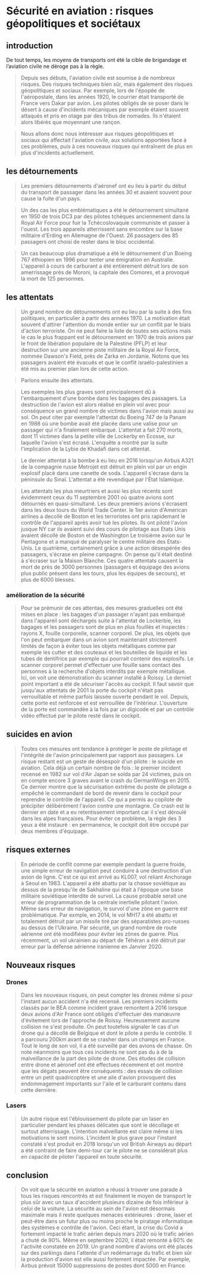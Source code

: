 # Sécurité en aviation : risques géopolitiques et sociétaux

## introduction
De tout temps, les moyens de transports ont été la cible de brigandage et l’aviation civile ne déroge pas à la règle.

>  Depuis ses débuts, l'aviation civile est soumise à de nombreux risques. Des risques techniques bien sûr, mais également des risques géopolitiques et sociaux. 
>  Par exemple, lors de l'épopée de l'aéropostale, dans les années 1920, le courrier était transporté de France vers Dakar par avion. Les pilotes obligés de se poser dans le désert à cause d'incidents mécaniques par exemple étaient souvent attaqués et pris en otage par des tribus de nomades. Ils n'étaient alors libérés que moyennant une rançon.

>  Nous allons donc nous intéresser aux risques géopolitiques et sociaux qui affectait l'aviation civile, aux solutions apportées face à ces problèmes, puis à ces nouveaux risques qui entraînent de plus en plus d'incidents actuellement.

## les détournements

>  Les premiers détournements d'aéronef ont eu lieu à partir du début du transport de passager dans les années 30 et avaient souvent pour cause la fuite d'un pays.

>  Un des cas les plus emblématiques a été le détournement simultané en 1950 de trois DC3 par des pilotes tchèques anciennement dans la Royal Air Force pour fuir la Tchécoslovaquie communiste et passer à l'ouest. Les trois appareils atterrissent sans encombre sur la base militaire d'Erding en Allemagne de l'Ouest. 26 passagers des 85 passagers ont choisi de rester dans le bloc occidental.

>  Un cas beaucoup plus dramatique a été le détournement d'un Boeing 767 éthiopien en 1996 pour tenter une émigration en Australie. L'appareil à cours de carburant a été entièrement détruit lors de son amerrissage près de Moroni, la capitale des Comores, et a provoqué la mort de 125 personnes.

## les attentats

> Un grand nombre de détournements ont eu lieu par la suite à des fins politiques, en particulier à partir des années 1970. La motivation était souvent d'attirer l'attention du monde entier sur un conflit par le biais d'action terroriste. On ne peut faire la liste de toutes ses actions mais le cas le plus frappant est le détournement en 1970 de trois avions par le front de libération populaire de la Palestine (PFLP) et leur destruction sur une ancienne piste militaire de la Royal Air Force, nommée Dawson's Field, près de Zarka en Jordanie. Notons que les passagers avaient été évacués et que le conflit israélo-palestinien a été mis au premier plan lors de cette action.

> Parlons ensuite des attentats.

> Les exemples les plus graves sont principalement dû à l'embarquement d'une bombe dans les bagages des passagers. La destruction de l'avion est alors réalisé en plein vol avec pour conséquence un grand nombre de victimes dans l'avion mais aussi au sol. On peut citer par exemple l'attentat du Boeing 747 de la Panam en 1988 où une bombe avait été placée dans une valise pour un passager qui n'a finalement embarqué. L'attentat a fait 270 morts, dont 11 victimes dans la petite ville de Lockerby en Ecosse, sur laquelle l'avion s'est écrasé. L'enquête a montré par la suite l'implication de la Lybie de Khadafi dans cet attentat.

> Le dernier attentat à la bombe à eu lieu en 2016 lorsqu'un Airbus A321 de la compagnie russe Metrojet est détruit en plein vol par un engin explosif placé dans une canette de soda. L'appareil s'écrase dans la péninsule du Sinaï. L'attentat a été revendiqué par l'État Islamique.

> Les attentats les plus meurtriers et aussi les plus récents sont évidemment ceux du 11 septembre 2001 où quatre avions sont détournés en quasi-simultané. Les deux premiers avions s'écrasent dans les deux tours du World Trade Center.
> le 1ier  avion d'American airlines a decollé de Boston et les terroristes ont pris rapidemant le contrôle de l'appareil après avoir  tué les pilotes. Ils ont piloté l'avion jusque NY car ils avaient suivi des cours de pilotage aux Etats Unis  avaient décollé de Boston et de Washington 
>  Le troisième avion sur le Pentagone et a manqué de paralyser le centre militaire des Etats-Unis. Le quatrième, certainement grâce à une action désespérée des passagers, s'écrase en pleine campagne. On pense qu'il était destiné à s'écraser sur la Maison Blanche. Ces quatre attentats causent la mort de près de 3000 personnes (passagers et équipage des avions plus public présent dans les tours, plus les équipes de secours), et plus de 6000 blessés. 

### amélioration de la sécurité
>Pour se prémunir de ces attentas, des mesures graduelles ont été mises en place : les bagages d'un passager n'ayant pas embarqué dans l'appareil sont déchargés suite à l'attentat de Lockerbie, les bagages et les passagers sont de plus en plus fouillés et inspectés : rayons X, fouille corporelle, scanner corporel. 
>De plus, les objets que l'on peut embarquer dans un avion sont maintenant strictement limités de façon à éviter tous les objets métalliques comme par exemple les cutter et des couteaux et les bouteilles de liquide et les tubes de dentifrice par exemple qui pourrait contenir des  explosifs. 
> Le scanner corporel permet d'effectuer une fouille sans contact des personnes à la recherche d'objets interdits par exemple métallique.  Ici, on voit une démonstration du scanner installé à Roissy.
>  Le derniet point important a été de sécuriser l'accès au cockpit. Il faut savoir que jusqu'aux attentats de 2001 la porte du cockpit n'était pas verrouillable et même parfois laissée ouverte pendant le vol. Depuis, cette porte est renforcée et est verrouillée de l'intérieur. 
>  L'ouverture de la porte est commandée à la fois par un digicode et par un contrôle vidéo effectué par le pilote resté dans le cockpit.
## suicides en avion
> Toutes ces mesures ont tendance à protéger le poste de pilotage et l'intégrité de l'avion principalement par rapport aux passagers. Le risque restant est un geste de désespoir d'un pilote : le suicide en aviation.
> Cela déjà un certain nombre de fois : le premier incident recensé en 1982 sur vol d'Air Japan se solda par 24 victimes, puis on en compte encore 3 graves avant le crash du GermanWings en 2015. Ce dernier montre que la sécurisation extrême du poste de pilotage a empêché le commandant de bord de revenir dans le cockpit pour reprendre le contrôle de l'appareil. Ce qui a permis au copilote de précipiter délibérément l'avion contre une montagne.
> Ce crash est le dernier en date et a eu retentissement important car il s'est déroulé dans les alpes françaises. Pour éviter ce problème, la règle des 3 yeux a été instauré : en permanence, le cockpit doit être occupé par deux membres d'équipage.
## risques externes
> En période de conflit comme par exemple pendant la guerre froide, une simple erreur de navigation peut conduire à une destruction d'un avion de ligne. 
> C'est ce qui est arrivé au KL007, vol reliant Anchorage à Séoul en 1983. L'appareil a été abattu par la chasse soviétique au dessus de la presqu'ile de Sakhaline qui était à l'époque une base militaire soviétique interdite de survol. La cause probable serait une  erreur de programmation de la centrale inertielle pilotant l'avion. 
> Même sans erreur de navigation, le survol d'une zône en guerre est problématique. Par exmple, en 2014, le vol MH17 a été abattu et totalement détruit  par un missile tiré par des séparatistes pro-russes au dessus de l'Ukraine. Par sécurité, un grand nombre de route aérienne ont été modifiées pour éviter les zônes de guerre.
> Plus récemment, un vol ukrainien au départ de Téhéran a été détruit par erreur par la défense aérienne iranienne en Janvier 2020.
## Nouveaux risques
### Drones
> Dans les nouveaux risques, on peut compter les drones même si pour l'instant aucun accident n'a été recensé. 
> Les premiers incidents classés par le BEA comme incident grave remontent à 2016 lorsque deux avions d'Air France sont obligés d'effectuer des manœuvre d'évitement lors de l'approche de Roissy. Heureusement aucune collision ne s'est produite. On peut toutefois signaler le cas d'un drone qui a décollé de Belgique et dont le pilote a perdu le contrôle. Il a parcouru 200km avant de se crasher dans un champs en France. Tout le long de son vol, il a été surveillé par des avions de chasse. On note néanmoins que tous ces incidents ne sont pas du à de la malveillance de la part des pilote de drone.
> Des études de collision entre drone et aéronef ont été effectues récemment et ont montré que les dégats peuvent être conséquents : des essais de collision entre un petit quadricoptère et une aile d'avion provoquent des endommagement importants sur l'aile et le carburant contenu dans cette dernière.
### Lasers
>  Un autre risque est l'éblouissement du pilote par un laser en particulier pendant les phases délicates que sont le décollage et surtout atterrissage. L'intention malveillante est claire même si les motivations le sont moins. L'incident le plus grave pour l'instant constaté s'est produit en 2018 lorsqu'un vol British Airways au départ a été contraint de faire demi-tour  car le pilote ne se considérait plus en capacité de piloter l'appareil en toute sécurité. 
## conclusion
> On voit que la sécurité en aviation a réussi à trouver une parade à tous les risques rencontrés et est finalement le moyen de transport le plus sûr avec un taux d'accident plusieurs dizaine de fois inférieur à celui de la voiture. La sécurité au sein de l'avion est désormais maximale mais il reste quelques menaces extérieures : drone, laser et peut-être dans un futur plus ou moins proche le piratage informatique des systèmes e contrôle de l'avion.
> Ceci étant, la crise du Covid a fortement impacté le trafic aérien depuis mars 2020 où le trafic aérien a chuté de 90%. Même en septembre 2020, il était remonté à 60% de l'activité constatée en 2019. Un grand nombre d'avions ont été placés sur des parkings dans l'attente d'un redémarrage du trafic et bien sûr la production d'avion est elle aussi fortement impactée. Par exemple, Airbus prévoit 15000 suppressions de postes dont 5000 en France. 






<!--stackedit_data:
eyJoaXN0b3J5IjpbMjY0OTUxMDMsLTE4Nzk3OTg3ODUsLTM4Mj
Y2ODg4NCwtOTU1Mzc4MzQxLC04Mjc4MTE5NzgsLTIzNDYzMzg3
NSwxNDM2OTg1MjI1LC0yMDc5NDQxMTIzLC05OTMzNDkzODgsMz
AwNzkxNjExLDMyNjc2MzIzMSw0NjIzMDYyNTQsLTU3NzAwNjY5
NiwtMjA2ODM0NjE3MSw5Njk0MzcyNzAsLTEyNjIzNjkyMTIsLT
E5NTc4MDg0NTAsLTM5NjA5MDc5N119
-->